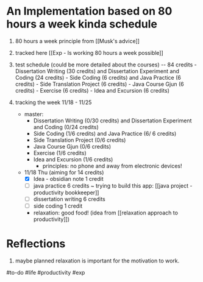 # An Implementation based on 80 hours a week kinda schedule
1. 80 hours a week principle from [[Musk's advice]]
2. tracked here [[Exp - Is working 80 hours a week possible]]
3. test schedule (could be more detailed about the courses) -- 84 credits
		- Dissertation Writing (30 credits) and Dissertation Experiment and Coding (24 credits)
		- Side Coding (6 credits) and  Java Practice (6 credits)
		- Side Translation Project (6 credits)
		- Java Course Gjun (6 credits)
		- Exercise (6 credits)
		- Idea and Excursion (6 credits)

4. tracking the week 11/18 - 11/25
	- master:
		- Dissertation Writing (0/30 credits) and Dissertation Experiment and Coding (0/24 credits)
		- Side Coding (1/6 credits) and  Java Practice (6/ 6 credits)
		- Side Translation Project (0/6 credits)
		- Java Course Gjun (0/6 credits)
		- Exercise (1/6 credits)
		- Idea and Excursion (1/6 credits)
			- principles: no phone and away from electronic devices!
	- 11/18 Thu (aiming for 14 credits)
		- [x] Idea - obsidian note 1 credit
		- [ ] java practice 6 credits ~ trying to build this app: [[java project - productivity bookkeeper]]
		- [ ] dissertation writing 6 credits
		- [ ] side coding 1 credit
		- relaxation: good food! (idea from [[relaxation approach to productivity]])


# Reflections
1. maybe planned relaxation is important for the motivation to work.

#to-do #life #productivity #exp 
